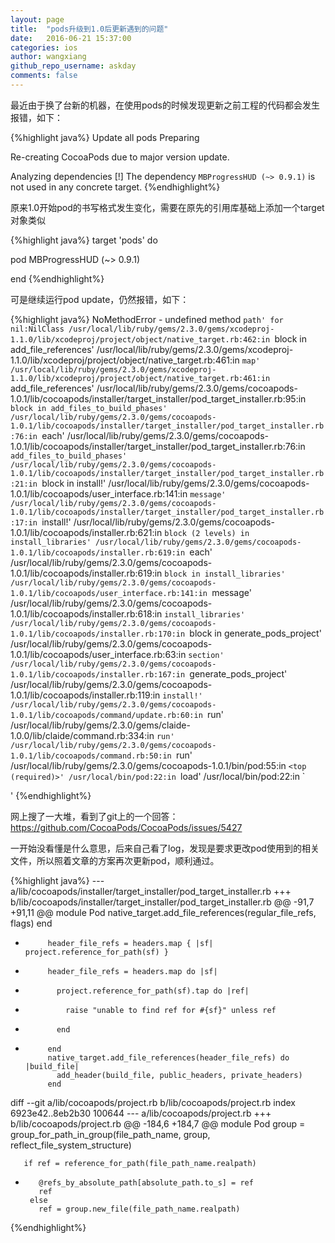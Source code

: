 ```yaml
---
layout: page
title:  "pods升级到1.0后更新遇到的问题"
date:   2016-06-21 15:37:00
categories: ios
author: wangxiang
github_repo_username: askday
comments: false
---
```


最近由于换了台新的机器，在使用pods的时候发现更新之前工程的代码都会发生报错，如下：

{%highlight  java%}
  Update all pods
    Preparing

  Re-creating CocoaPods due to major version update.

  Analyzing dependencies
  [!] The dependency `MBProgressHUD (~> 0.9.1)` is not used in any concrete target.
{%endhighlight%}

原来1.0开始pod的书写格式发生变化，需要在原先的引用库基础上添加一个target对象类似

{%highlight  java%}
target 'pods' do

pod MBProgressHUD (~> 0.9.1)

end
{%endhighlight%}


可是继续运行pod update，仍然报错，如下：

{%highlight  java%}
NoMethodError - undefined method `path' for nil:NilClass
/usr/local/lib/ruby/gems/2.3.0/gems/xcodeproj-1.1.0/lib/xcodeproj/project/object/native_target.rb:462:in `block in add_file_references'
/usr/local/lib/ruby/gems/2.3.0/gems/xcodeproj-1.1.0/lib/xcodeproj/project/object/native_target.rb:461:in `map'
/usr/local/lib/ruby/gems/2.3.0/gems/xcodeproj-1.1.0/lib/xcodeproj/project/object/native_target.rb:461:in `add_file_references'
/usr/local/lib/ruby/gems/2.3.0/gems/cocoapods-1.0.1/lib/cocoapods/installer/target_installer/pod_target_installer.rb:95:in `block in add_files_to_build_phases'
/usr/local/lib/ruby/gems/2.3.0/gems/cocoapods-1.0.1/lib/cocoapods/installer/target_installer/pod_target_installer.rb:76:in `each'
/usr/local/lib/ruby/gems/2.3.0/gems/cocoapods-1.0.1/lib/cocoapods/installer/target_installer/pod_target_installer.rb:76:in `add_files_to_build_phases'
/usr/local/lib/ruby/gems/2.3.0/gems/cocoapods-1.0.1/lib/cocoapods/installer/target_installer/pod_target_installer.rb:21:in `block in install!'
/usr/local/lib/ruby/gems/2.3.0/gems/cocoapods-1.0.1/lib/cocoapods/user_interface.rb:141:in `message'
/usr/local/lib/ruby/gems/2.3.0/gems/cocoapods-1.0.1/lib/cocoapods/installer/target_installer/pod_target_installer.rb:17:in `install!'
/usr/local/lib/ruby/gems/2.3.0/gems/cocoapods-1.0.1/lib/cocoapods/installer.rb:621:in `block (2 levels) in install_libraries'
/usr/local/lib/ruby/gems/2.3.0/gems/cocoapods-1.0.1/lib/cocoapods/installer.rb:619:in `each'
/usr/local/lib/ruby/gems/2.3.0/gems/cocoapods-1.0.1/lib/cocoapods/installer.rb:619:in `block in install_libraries'
/usr/local/lib/ruby/gems/2.3.0/gems/cocoapods-1.0.1/lib/cocoapods/user_interface.rb:141:in `message'
/usr/local/lib/ruby/gems/2.3.0/gems/cocoapods-1.0.1/lib/cocoapods/installer.rb:618:in `install_libraries'
/usr/local/lib/ruby/gems/2.3.0/gems/cocoapods-1.0.1/lib/cocoapods/installer.rb:170:in `block in generate_pods_project'
/usr/local/lib/ruby/gems/2.3.0/gems/cocoapods-1.0.1/lib/cocoapods/user_interface.rb:63:in `section'
/usr/local/lib/ruby/gems/2.3.0/gems/cocoapods-1.0.1/lib/cocoapods/installer.rb:167:in `generate_pods_project'
/usr/local/lib/ruby/gems/2.3.0/gems/cocoapods-1.0.1/lib/cocoapods/installer.rb:119:in `install!'
/usr/local/lib/ruby/gems/2.3.0/gems/cocoapods-1.0.1/lib/cocoapods/command/update.rb:60:in `run'
/usr/local/lib/ruby/gems/2.3.0/gems/claide-1.0.0/lib/claide/command.rb:334:in `run'
/usr/local/lib/ruby/gems/2.3.0/gems/cocoapods-1.0.1/lib/cocoapods/command.rb:50:in `run'
/usr/local/lib/ruby/gems/2.3.0/gems/cocoapods-1.0.1/bin/pod:55:in `<top (required)>'
/usr/local/bin/pod:22:in `load'
/usr/local/bin/pod:22:in `<main>'
{%endhighlight%}

网上搜了一大堆，看到了git上的一个回答：
https://github.com/CocoaPods/CocoaPods/issues/5427

一开始没看懂是什么意思，后来自己看了log，发现是要求更改pod使用到的相关文件，所以照着文章的方案再次更新pod，顺利通过。

{%highlight  java%}
--- a/lib/cocoapods/installer/target_installer/pod_target_installer.rb
+++ b/lib/cocoapods/installer/target_installer/pod_target_installer.rb
@@ -91,7 +91,11 @@ module Pod
             native_target.add_file_references(regular_file_refs, flags)
           end

-          header_file_refs = headers.map { |sf| project.reference_for_path(sf) }
+          header_file_refs = headers.map do |sf|
+            project.reference_for_path(sf).tap do |ref|
+              raise "unable to find ref for #{sf}" unless ref
+            end
+          end
           native_target.add_file_references(header_file_refs) do |build_file|
             add_header(build_file, public_headers, private_headers)
           end
diff --git a/lib/cocoapods/project.rb b/lib/cocoapods/project.rb
index 6923e42..8eb2b30 100644
--- a/lib/cocoapods/project.rb
+++ b/lib/cocoapods/project.rb
@@ -184,6 +184,7 @@ module Pod
       group = group_for_path_in_group(file_path_name, group, reflect_file_system_structure)

       if ref = reference_for_path(file_path_name.realpath)
+        @refs_by_absolute_path[absolute_path.to_s] = ref
         ref
       else
         ref = group.new_file(file_path_name.realpath)
{%endhighlight%}
